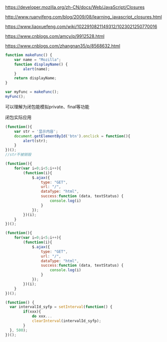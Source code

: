 https://developer.mozilla.org/zh-CN/docs/Web/JavaScript/Closures

http://www.ruanyifeng.com/blog/2009/08/learning_javascript_closures.html

https://www.liaoxuefeng.com/wiki/1022910821149312/1023021250770016

https://www.cnblogs.com/amcy/p/9912528.html

https://www.cnblogs.com/zhangnan35/p/8568632.html





```javascript
function makeFunc() {
    var name = "Mozilla";
    function displayName() {
        alert(name);
    }
    return displayName;
}

var myFunc = makeFunc();
myFunc();
```



可以理解为闭包能模拟private、final等功能



闭包实际应用

```javascript
(function(){
    var str = '显示内容';
    document.getElementById('btn').onclick = function(){
        alert(str);
    }
})();
//str不被销毁
```



```javascript
(function(){
	for(var i=0;i<5;i++){
		(function(i){
			$.ajax({
				type: "GET",
				url: "/",
				dataType: "html",
				success:function (data, textStatus) {
					console.log(i)
				}
			});
		})(i);
	}
})();
```



```javascript
(function(){
	for(var i=0;i<5;i++){
		(function(i){
			$.ajax({
				type: "GET",
				url: "/",
				dataType: "html",
				success:function (data, textStatus) {
					console.log(i)
				}
			});
		})(i);
	}
})();
```



```javascript
(function() {
  var intervalId_syfp = setInterval(function() {
		if(xxx){
			do xxx...
			clearInterval(intervalId_syfp);
		}
  }, 500);
})();
```

